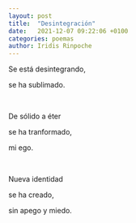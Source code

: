 ```yaml
---
layout: post
title:  "Desintegración"
date:   2021-12-07 09:22:06 +0100
categories: poemas
author: Iridis Rinpoche
---
```


Se está desintegrando,

se ha sublimado.

<br>

De sólido a éter

se ha tranformado, 

mi ego.

<br>

Nueva identidad

se ha creado,

sin apego y miedo.




